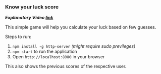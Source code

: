 ### Know your luck score

_**Explanatory Video [link](https://drive.google.com/file/d/138D9SExc2nqaxHlLRpZjfL0jpJTs2jt1/view)**_

This simple game will help you calculate your luck based on few guesses.

Steps to run:

1. `npm install -g http-server` _(might require sudo previleges)_
2. `npm start` to run the application
3. Open `http://localhost:8080` in your browser

This also shows the previous scores of the respective user.
